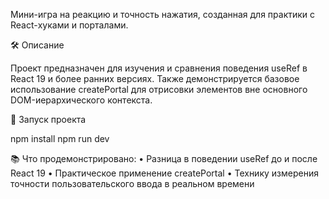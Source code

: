 Мини-игра на реакцию и точность нажатия, созданная для практики с React-хуками и порталами.

🛠 Описание

Проект предназначен для изучения и сравнения поведения useRef в React 19 и более ранних версиях.
Также демонстрируется базовое использование createPortal для отрисовки элементов вне основного DOM-иерархического контекста.

🚀 Запуск проекта

npm install
npm run dev

📚 Что продемонстрировано:
•	Разница в поведении useRef до и после React 19
•	Практическое применение createPortal
•	Технику измерения точности пользовательского ввода в реальном времени
